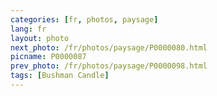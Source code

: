 ```yaml
---
categories: [fr, photos, paysage]
lang: fr
layout: photo
next_photo: /fr/photos/paysage/P0000080.html
picname: P0000087
prev_photo: /fr/photos/paysage/P0000098.html
tags: [Bushman Candle]
---
```

